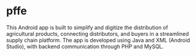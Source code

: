 # pffe
This Android app is built to simplify and digitize the distribution of agricultural products, connecting distributors, and buyers in a streamlined supply chain platform. The app is developed using Java and XML (Android Studio), with backend communication through PHP and MySQL.
